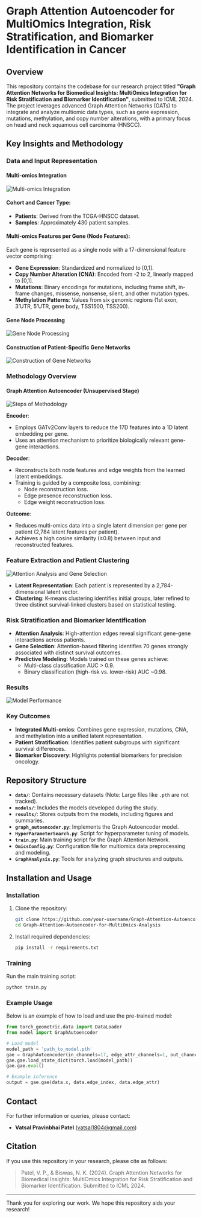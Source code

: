 # Graph Attention Autoencoder for MultiOmics Integration, Risk Stratification, and Biomarker Identification in Cancer

## Overview

This repository contains the codebase for our research project titled **"Graph Attention Networks for Biomedical Insights: MultiOmics Integration for Risk Stratification and Biomarker Identification"**, submitted to ICML 2024. The project leverages advanced Graph Attention Networks (GATs) to integrate and analyze multiomic data types, such as gene expression, mutations, methylation, and copy number alterations, with a primary focus on head and neck squamous cell carcinoma (HNSCC).

## Key Insights and Methodology

### Data and Input Representation

#### Multi-omics Integration
![Multi-omics Integration](images/multiomics_integration.png)

#### Cohort and Cancer Type:
- **Patients**: Derived from the TCGA-HNSCC dataset.
- **Samples**: Approximately 430 patient samples.

#### Multi-omics Features per Gene (Node Features):
Each gene is represented as a single node with a 17-dimensional feature vector comprising:
- **Gene Expression**: Standardized and normalized to [0,1].
- **Copy Number Alteration (CNA)**: Encoded from -2 to 2, linearly mapped to [0,1].
- **Mutations**: Binary encodings for mutations, including frame shift, in-frame changes, missense, nonsense, silent, and other mutation types.
- **Methylation Patterns**: Values from six genomic regions (1st exon, 3’UTR, 5’UTR, gene body, TSS1500, TSS200).

#### Gene Node Processing
![Gene Node Processing](images/gene_node.png)

#### Construction of Patient-Specific Gene Networks
![Construction of Gene Networks](images/construction_of_patient_gene_networks.png)

### Methodology Overview

#### Graph Attention Autoencoder (Unsupervised Stage)
![Steps of Methodology](images/steps_of_methdology.png)

**Encoder**:
- Employs GATv2Conv layers to reduce the 17D features into a 1D latent embedding per gene.
- Uses an attention mechanism to prioritize biologically relevant gene-gene interactions.

**Decoder**:
- Reconstructs both node features and edge weights from the learned latent embeddings.
- Training is guided by a composite loss, combining:
  - Node reconstruction loss.
  - Edge presence reconstruction loss.
  - Edge weight reconstruction loss.

**Outcome**:
- Reduces multi-omics data into a single latent dimension per gene per patient (2,784 latent features per patient).
- Achieves a high cosine similarity (≥0.8) between input and reconstructed features.

### Feature Extraction and Patient Clustering
![Attention Analysis and Gene Selection](images/attention_analysis_and_gene_selection.png)

- **Latent Representation**: Each patient is represented by a 2,784-dimensional latent vector.
- **Clustering**: K-means clustering identifies initial groups, later refined to three distinct survival-linked clusters based on statistical testing.

### Risk Stratification and Biomarker Identification
- **Attention Analysis**: High-attention edges reveal significant gene-gene interactions across patients.
- **Gene Selection**: Attention-based filtering identifies 70 genes strongly associated with distinct survival outcomes.
- **Predictive Modeling**: Models trained on these genes achieve:
  - Multi-class classification AUC > 0.9.
  - Binary classification (high-risk vs. lower-risk) AUC ~0.98.

### Results
![Model Performance](images/results.png)

### Key Outcomes
- **Integrated Multi-omics**: Combines gene expression, mutations, CNA, and methylation into a unified latent representation.
- **Patient Stratification**: Identifies patient subgroups with significant survival differences.
- **Biomarker Discovery**: Highlights potential biomarkers for precision oncology.

## Repository Structure

- **`data/`**: Contains necessary datasets (Note: Large files like `.pth` are not tracked).
- **`models/`**: Includes the models developed during the study.
- **`results/`**: Stores outputs from the models, including figures and summaries.
- **`graph_autoencoder.py`**: Implements the Graph Autoencoder model.
- **`HyperParameterSearch.py`**: Script for hyperparameter tuning of models.
- **`train.py`**: Main training script for the Graph Attention Network.
- **`OmicsConfig.py`**: Configuration file for multiomics data preprocessing and modeling.
- **`GraphAnalysis.py`**: Tools for analyzing graph structures and outputs.

## Installation and Usage

### Installation

1. Clone the repository:
   ```bash
   git clone https://github.com/your-username/Graph-Attention-Autoencoder-for-MultiOmics-Analysis.git
   cd Graph-Attention-Autoencoder-for-MultiOmics-Analysis
   ```

2. Install required dependencies:
   ```bash
   pip install -r requirements.txt
   ```

### Training

Run the main training script:
```bash
python train.py
```

### Example Usage

Below is an example of how to load and use the pre-trained model:

```python
from torch_geometric.data import DataLoader
from model import GraphAutoencoder

# Load model
model_path = 'path_to_model.pth'
gae = GraphAutoencoder(in_channels=17, edge_attr_channels=1, out_channels=1, original_feature_size=17)
gae.gae.load_state_dict(torch.load(model_path))
gae.gae.eval()

# Example inference
output = gae.gae(data.x, data.edge_index, data.edge_attr)
```

## Contact

For further information or queries, please contact:
- **Vatsal Pravinbhai Patel** (vatsal1804@gmail.com)

## Citation

If you use this repository in your research, please cite as follows:

> Patel, V. P., & Biswas, N. K. (2024). Graph Attention Networks for Biomedical Insights: MultiOmics Integration for Risk Stratification and Biomarker Identification. Submitted to ICML 2024.

---

Thank you for exploring our work. We hope this repository aids your research!